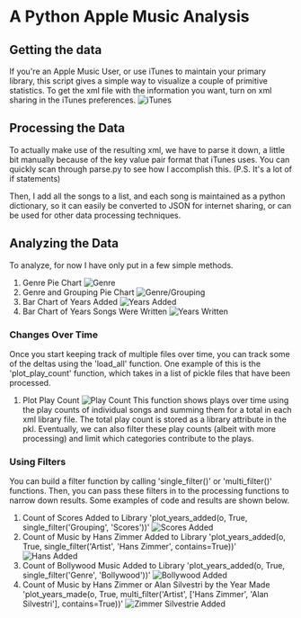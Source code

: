 # A Python Apple Music Analysis
## Getting the data
If you're an Apple Music User, or use iTunes to maintain your primary library, this script gives a simple way to visualize a couple of primitive statistics. To get the xml file with the information you want, turn on xml sharing in the iTunes preferences.
![iTunes](./itunes.png "iTunes Preferences")

## Processing the Data
To actually make use of the resulting xml, we have to parse it down, a little bit manually because of the key value pair format that iTunes uses. You can quickly scan through parse.py to see how I accomplish this. (P.S. It's a lot of if statements)

Then, I add all the songs to a list, and each song is maintained as a python dictionary, so it can easily be converted to JSON for internet sharing, or can be used for other data processing techniques.

## Analyzing the Data
To analyze, for now I have only put in a few simple methods.
1) Genre Pie Chart
![Genre](./genre_pie.png "Genres")
2) Genre and Grouping Pie Chart
![Genre/Grouping](./genre_grouping_pie.png "Genres/Grouping")
3) Bar Chart of Years Added
![Years Added](./years_added.png "Years Added")
4) Bar Chart of Years Songs Were Written
![Years Written](./years_made.png "Years Made")

### Changes Over Time
Once you start keeping track of multiple files over time, you can track some of the deltas using the 'load_all' function. One example of this is the 'plot_play_count' function, which takes in a list of pickle files that have been processed.
1) Plot Play Count
![Play Count](./cumulative_play_count.png "Play Count")
This function shows plays over time using the play counts of individual songs and summing them for a total in each xml library file. The total play count is stored as a library attribute in the pkl. Eventually, we can also filter these play counts (albeit with more processing) and limit which categories contribute to the plays.

### Using Filters
You can build a filter function by calling 'single_filter()' or 'multi_filter()' functions. Then, you can pass these filters in to the processing functions to narrow down results.
Some examples of code and results are shown below.
1) Count of Scores Added to Library
'plot_years_added(o, True, single_filter('Grouping', 'Scores'))'
![Scores Added](./years_added_scores.png "Score Count")
2) Count of Music by Hans Zimmer Added to Library
'plot_years_added(o, True, single_filter('Artist', 'Hans Zimmer', contains=True))'
![Hans Added](./years_added_hans.png "Hans Count")
3) Count of Bollywood Music Added to Library
'plot_years_added(o, True, single_filter('Genre', 'Bollywood'))'
![Bollywood Added](./years_added_bollywood.png "Bollywood Count")
4) Count of Music by Hans Zimmer or Alan Silvestri by the Year Made
'plot_years_made(o, True, multi_filter('Artist', ['Hans Zimmer', 'Alan Silvestri'], contains=True))'
![Zimmer Silvestrie Added](./years_made_zimmer_silvestri.png "Zimmer Silvestri Made")
